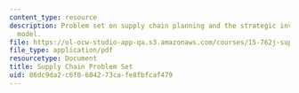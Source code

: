 ```yaml
---
content_type: resource
description: Problem set on supply chain planning and the strategic inventory placement
  model.
file: https://ol-ocw-studio-app-qa.s3.amazonaws.com/courses/15-762j-supply-chain-planning-spring-2011/86dc9da2c6f0604273cafe8fbfcaf479_MIT15_762JS11_assn03.pdf
file_type: application/pdf
resourcetype: Document
title: Supply Chain Problem Set
uid: 86dc9da2-c6f0-6042-73ca-fe8fbfcaf479
---
```

